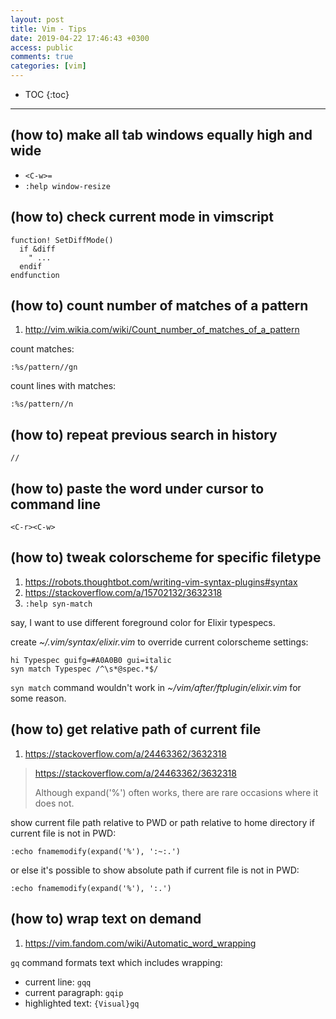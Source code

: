```yaml
---
layout: post
title: Vim - Tips
date: 2019-04-22 17:46:43 +0300
access: public
comments: true
categories: [vim]
---
```


<!-- @format -->

<!-- more -->

* TOC
{:toc}
<hr>

## (how to) make all tab windows equally high and wide

- `<C-w>=`
- `:help window-resize`

## (how to) check current mode in vimscript

```vim
function! SetDiffMode()
  if &diff
    " ...
  endif
endfunction
```

## (how to) count number of matches of a pattern

1. <http://vim.wikia.com/wiki/Count_number_of_matches_of_a_pattern>

count matches:

```vim
:%s/pattern//gn
```

count lines with matches:

```vim
:%s/pattern//n
```

## (how to) repeat previous search in history

```vim
//
```

## (how to) paste the word under cursor to command line

`<C-r><C-w>`

## (how to) tweak colorscheme for specific filetype

1. <https://robots.thoughtbot.com/writing-vim-syntax-plugins#syntax>
2. <https://stackoverflow.com/a/15702132/3632318>
3. `:help syn-match`

say, I want to use different foreground color for Elixir typespecs.

create _~/.vim/syntax/elixir.vim_ to override current colorscheme settings:

```vim
hi Typespec guifg=#A0A0B0 gui=italic
syn match Typespec /^\s*@spec.*$/
```

`syn match` command wouldn't work in _~/vim/after/ftplugin/elixir.vim_ for some
reason.

## (how to) get relative path of current file

1. <https://stackoverflow.com/a/24463362/3632318>

> <https://stackoverflow.com/a/24463362/3632318>
>
> Although expand('%') often works, there are rare occasions where it does not.

show current file path relative to PWD or path relative to home directory if
current file is not in PWD:

```vim
:echo fnamemodify(expand('%'), ':~:.')
```

or else it's possible to show absolute path if current file is not in PWD:

```vim
:echo fnamemodify(expand('%'), ':.')
```

## (how to) wrap text on demand

1. <https://vim.fandom.com/wiki/Automatic_word_wrapping>

`gq` command formats text which includes wrapping:

- current line: `gqq`
- current paragraph: `gqip`
- highlighted text: `{Visual}gq`
